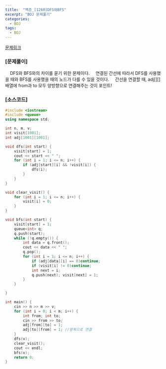 ```yaml
---
title:  "백준_[1260]DFS와BFS"
excerpt: "BOJ 문제풀기"
categories:
  - BOJ
tags:
  - BOJ
---
```

[문제링크](https://www.acmicpc.net/problem/1260)
### [문제풀이]
&nbsp;&nbsp;&nbsp;&nbsp;DFS와 BFS와의 차이를 묻기 위한 문제이다.
&nbsp;&nbsp;&nbsp;&nbsp;연결된 간선에 따라서 DFS를 사용했을 때와 BFS를 사용했을 때의 노드가 다를 수 있을 것이다.
&nbsp;&nbsp;&nbsp;&nbsp;간선을 연결할 때, adj[][]배열에 from과 to 모두 양방향으로 연결해주는 것이 포인트!
### [소스코드]
~~~cpp
#include <iostream>
#include <queue>
using namespace std;

int n, m, v;
int visit[1001];
int adj[1001][1001];

void dfs(int start) {
	visit[start] = 1;
	cout << start << " ";
	for (int i = 1; i <= n; i++) {
		if (adj[start][i] && !visit[i]) {
			dfs(i);
		}
	}
}

void clear_visit() {
	for (int i = 1; i <= n; i++) {
		visit[i] = 0;
	}
}

void bfs(int start) {
	visit[start] = 1;
	queue<int> q;
	q.push(start);
	while (!q.empty()) {
		int data = q.front();
		cout << data << " ";
		q.pop();
		for (int i = 1; i <= n; i++) {
			if (adj[data][i] == 0)continue;
			if (visit[i] != 0)continue;
			int next = i;
			q.push(next); visit[next] = 1;
		}
	}

}

int main() {
	cin >> n >> m >> v;
	for (int i = 0; i < m; i++) {
		int from; int to;
		cin >> from >> to;
		adj[from][to] = 1;
		adj[to][from] = 1; //왕복으로 연결
	}
	dfs(v);
	clear_visit();
	cout << endl;
	bfs(v);
	return 0;
}
~~~
